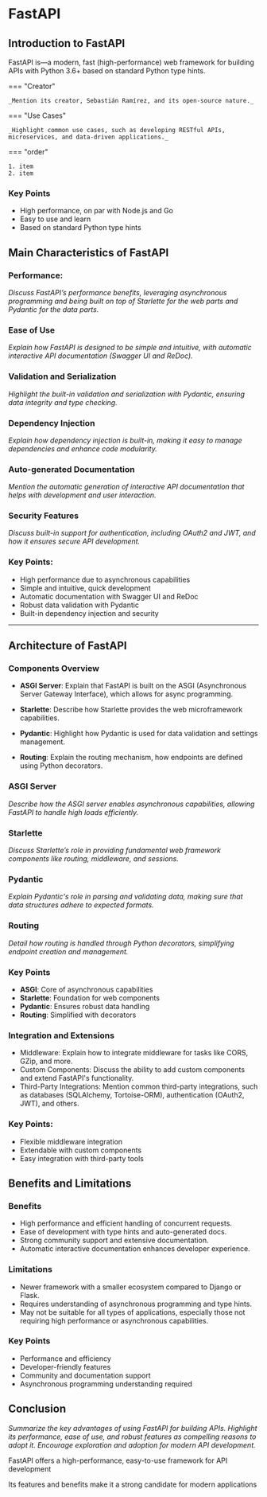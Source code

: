 # FastAPI

## Introduction to FastAPI

FastAPI is—a modern, fast (high-performance) web framework for building APIs with Python 3.6+ based on standard Python type hints.


=== "Creator"

    _Mention its creator, Sebastián Ramírez, and its open-source nature._

=== "Use Cases"

    _Highlight common use cases, such as developing RESTful APIs, microservices, and data-driven applications._

=== "order"

    1. item
    2. item


### Key Points

* High performance, on par with Node.js and Go
* Easy to use and learn
* Based on standard Python type hints

## Main Characteristics of FastAPI

### Performance: 

_Discuss FastAPI’s performance benefits, leveraging asynchronous programming and being built on top of Starlette for the web parts and Pydantic for the data parts._

### Ease of Use

_Explain how FastAPI is designed to be simple and intuitive, with automatic interactive API documentation (Swagger UI and ReDoc)._

### Validation and Serialization

_Highlight the built-in validation and serialization with Pydantic, ensuring data integrity and type checking._

### Dependency Injection

_Explain how dependency injection is built-in, making it easy to manage dependencies and enhance code modularity._

### Auto-generated Documentation

_Mention the automatic generation of interactive API documentation that helps with development and user interaction._

### Security Features

_Discuss built-in support for authentication, including OAuth2 and JWT, and how it ensures secure API development._

### Key Points:

* High performance due to asynchronous capabilities
* Simple and intuitive, quick development
* Automatic documentation with Swagger UI and ReDoc
* Robust data validation with Pydantic
* Built-in dependency injection and security


----

## Architecture of FastAPI

### Components Overview

* **ASGI Server**: Explain that FastAPI is built on the ASGI (Asynchronous Server Gateway Interface), which allows for async programming.

* **Starlette**: Describe how Starlette provides the web microframework capabilities.
* **Pydantic**: Highlight how Pydantic is used for data validation and settings management.
* **Routing**: Explain the routing mechanism, how endpoints are defined using Python decorators.

### ASGI Server

_Describe how the ASGI server enables asynchronous capabilities, allowing FastAPI to handle high loads efficiently._

### Starlette

_Discuss Starlette’s role in providing fundamental web framework components like routing, middleware, and sessions._

### Pydantic

_Explain Pydantic's role in parsing and validating data, making sure that data structures adhere to expected formats._

### Routing

_Detail how routing is handled through Python decorators, simplifying endpoint creation and management._

### Key Points

* **ASGI**: Core of asynchronous capabilities
* **Starlette**: Foundation for web components
* **Pydantic**: Ensures robust data handling
* **Routing**: Simplified with decorators

### Integration and Extensions

* Middleware: Explain how to integrate middleware for tasks like CORS, GZip, and more.
* Custom Components: Discuss the ability to add custom components and extend FastAPI's functionality.
* Third-Party Integrations: Mention common third-party integrations, such as databases (SQLAlchemy, Tortoise-ORM), authentication (OAuth2, JWT), and others.

### Key Points:

* Flexible middleware integration
* Extendable with custom components
* Easy integration with third-party tools


## Benefits and Limitations

### Benefits

* High performance and efficient handling of concurrent requests.
* Ease of development with type hints and auto-generated docs.
* Strong community support and extensive documentation.
* Automatic interactive documentation enhances developer experience.

### Limitations

* Newer framework with a smaller ecosystem compared to Django or Flask.
* Requires understanding of asynchronous programming and type hints.
* May not be suitable for all types of applications, especially those not requiring high performance or asynchronous capabilities.

### Key Points

* Performance and efficiency
* Developer-friendly features
* Community and documentation support
* Asynchronous programming understanding required

## Conclusion

_Summarize the key advantages of using FastAPI for building APIs.
Highlight its performance, ease of use, and robust features as compelling reasons to adopt it.
Encourage exploration and adoption for modern API development._

FastAPI offers a high-performance, easy-to-use framework for API development

Its features and benefits make it a strong candidate for modern applications

